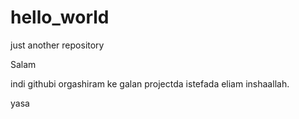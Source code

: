 # hello_world
just another repository

Salam

indi githubi orgashiram ke galan projectda istefada eliam inshaallah.

yasa
